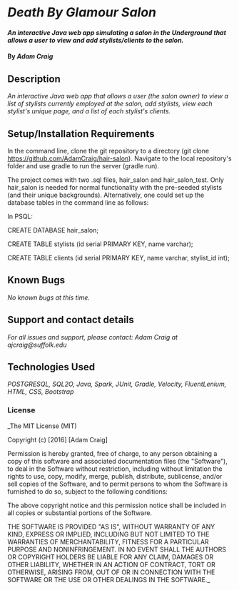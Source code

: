 # _Death By Glamour Salon_

#### _An interactive Java web app simulating a salon in the Underground that allows a user to view and add stylists/clients to the salon._

#### By _**Adam Craig**_

## Description

_An interactive Java web app that allows a user (the salon owner) to view a list of stylists currently employed at the salon, add stylists, view each stylist's unique page, and a list of each stylist's clients._

## Setup/Installation Requirements

In the command line, clone the git repository to a directory (git clone https://github.com/AdamCraig/hair-salon). Navigate to the local repository's folder and use gradle to run the server (gradle run).

The project comes with two .sql files, hair_salon and hair_salon_test. Only hair_salon is needed for normal functionality with the pre-seeded stylists (and their unique backgrounds). Alternatively, one could set up the database tables in the command line as follows:

In PSQL:

CREATE DATABASE hair_salon;

CREATE TABLE stylists (id serial PRIMARY KEY, name varchar);

CREATE TABLE clients (id serial PRIMARY KEY, name varchar, stylist_id int);

## Known Bugs

_No known bugs at this time._

## Support and contact details

_For all issues and support, please contact:
Adam Craig at ajcraig@suffolk.edu_

## Technologies Used

_POSTGRESQL, SQL2O, Java, Spark, JUnit, Gradle, Velocity, FluentLenium, HTML, CSS, Bootstrap_

### License

_The MIT License (MIT)

Copyright (c) [2016] [Adam Craig]

Permission is hereby granted, free of charge, to any person obtaining a copy
of this software and associated documentation files (the "Software"), to deal
in the Software without restriction, including without limitation the rights
to use, copy, modify, merge, publish, distribute, sublicense, and/or sell
copies of the Software, and to permit persons to whom the Software is
furnished to do so, subject to the following conditions:

The above copyright notice and this permission notice shall be included in all
copies or substantial portions of the Software.

THE SOFTWARE IS PROVIDED "AS IS", WITHOUT WARRANTY OF ANY KIND, EXPRESS OR
IMPLIED, INCLUDING BUT NOT LIMITED TO THE WARRANTIES OF MERCHANTABILITY,
FITNESS FOR A PARTICULAR PURPOSE AND NONINFRINGEMENT. IN NO EVENT SHALL THE
AUTHORS OR COPYRIGHT HOLDERS BE LIABLE FOR ANY CLAIM, DAMAGES OR OTHER
LIABILITY, WHETHER IN AN ACTION OF CONTRACT, TORT OR OTHERWISE, ARISING FROM,
OUT OF OR IN CONNECTION WITH THE SOFTWARE OR THE USE OR OTHER DEALINGS IN THE
SOFTWARE._
